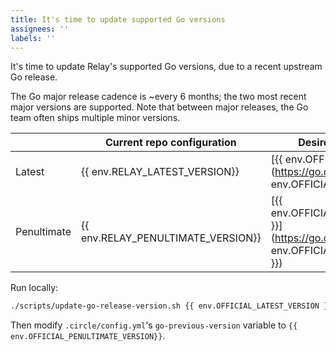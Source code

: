 ```yaml
---
title: It's time to update supported Go versions
assignees: ''
labels: ''
---
```

It's time to update Relay's supported Go versions, due to a recent upstream Go release.

The Go major release cadence is ~every 6 months; the two most recent major versions are supported. 
Note that between major releases, the Go team often ships multiple minor versions. 

|             | Current repo configuration         | Desired repo configuration                                                                                          |
|-------------|------------------------------------|---------------------------------------------------------------------------------------------------------------------|
| Latest      | {{ env.RELAY_LATEST_VERSION}}      | [{{ env.OFFICIAL_LATEST_VERSION }}](https://go.dev/doc/devel/release#go{{ env.OFFICIAL_LATEST_VERSION }})           |
| Penultimate | {{ env.RELAY_PENULTIMATE_VERSION}} | [{{ env.OFFICIAL_PENULTIMATE_VERSION }}](https://go.dev/doc/devel/release#go{{ env.OFFICIAL_PENULTIMATE_VERSION }}) |



Run locally:
```bash
./scripts/update-go-release-version.sh {{ env.OFFICIAL_LATEST_VERSION }}
```

Then modify `.circle/config.yml`'s `go-previous-version` variable to `{{ env.OFFICIAL_PENULTIMATE_VERSION}}`.
